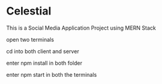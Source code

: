 # Celestial
This is a Social Media Application Project using MERN Stack

open two terminals

cd into both client and server

enter npm install in both folder

enter npm start in both the terminals
